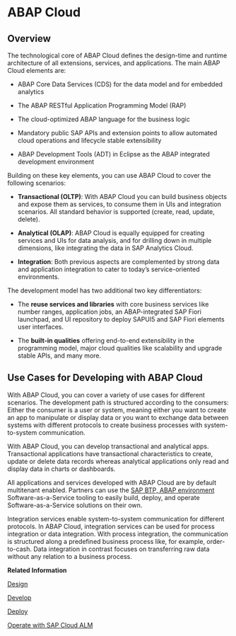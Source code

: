 <!-- loio9aaaf650d02e42afba0e4b09e2991d78 -->

# ABAP Cloud



<a name="loio9aaaf650d02e42afba0e4b09e2991d78__section_sgv_1hw_czb"/>

## Overview

The technological core of ABAP Cloud defines the design-time and runtime architecture of all extensions, services, and applications. The main ABAP Cloud elements are:

-   ABAP Core Data Services \(CDS\) for the data model and for embedded analytics

-   The ABAP RESTful Application Programming Model \(RAP\)

-   The cloud-optimized ABAP language for the business logic

-   Mandatory public SAP APIs and extension points to allow automated cloud operations and lifecycle stable extensibility

-   ABAP Development Tools \(ADT\) in Eclipse as the ABAP integrated development environment


Building on these key elements, you can use ABAP Cloud to cover the following scenarios:

-   **Transactional \(OLTP\)**: With ABAP Cloud you can build business objects and expose them as services, to consume them in UIs and integration scenarios. All standard behavior is supported \(create, read, update, delete\).

-   **Analytical \(OLAP\)**: ABAP Cloud is equally equipped for creating services and UIs for data analysis, and for drilling down in multiple dimensions, like integrating the data in SAP Analytics Cloud.

-   **Integration**: Both previous aspects are complemented by strong data and application integration to cater to today’s service-oriented environments.


The development model has two additional two key differentiators:

-   The **reuse services and libraries** with core business services like number ranges, application jobs, an ABAP-integrated SAP Fiori launchpad, and UI repository to deploy SAPUI5 and SAP Fiori elements user interfaces.

-   The **built-in qualities** offering end-to-end extensibility in the programming model, major cloud qualities like scalability and upgrade stable APIs, and many more.




<a name="loio9aaaf650d02e42afba0e4b09e2991d78__section_rjg_xgw_czb"/>

## Use Cases for Developing with ABAP Cloud

With ABAP Cloud, you can cover a variety of use cases for different scenarios. The development path is structured according to the consumers: Either the consumer is a user or system, meaning either you want to create an app to manipulate or display data or you want to exchange data between systems with different protocols to create business processes with system-to-system communication.

With ABAP Cloud, you can develop transactional and analytical apps. Transactional applications have transactional characteristics to create, update or delete data records whereas analytical applications only read and display data in charts or dashboards.

All applications and services developed with ABAP Cloud are by default multitenant enabled. Partners can use the [SAP BTP, ABAP environment](https://help.sap.com/docs/sap-btp-abap-environment/abap-environment/abap-environment) Software-as-a-Service tooling to easily build, deploy, and operate Software-as-a-Service solutions on their own.

Integration services enable system-to-system communication for different protocols. In ABAP Cloud, integration services can be used for process integration or data integration. With process integration, the communication is structured along a predefined business process like, for example, order-to-cash. Data integration in contrast focuses on transferring raw data without any relation to a business process.

**Related Information**  


[Design](design-314ae3e.md "")

[Develop](develop-c8906e4.md "")

[Deploy](deploy-d7aec3c.md "")

[Operate with SAP Cloud ALM](operate-with-sap-cloud-alm-f7f2977.md "")


